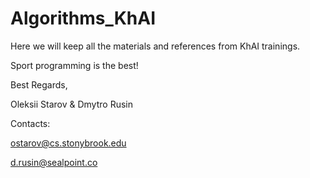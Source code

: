 Algorithms_KhAI
===============

Here we will keep all the materials and references from KhAI trainings. 

Sport programming is the best!

Best Regards,

Oleksii Starov & Dmytro Rusin

Contacts:

ostarov@cs.stonybrook.edu

d.rusin@sealpoint.co
